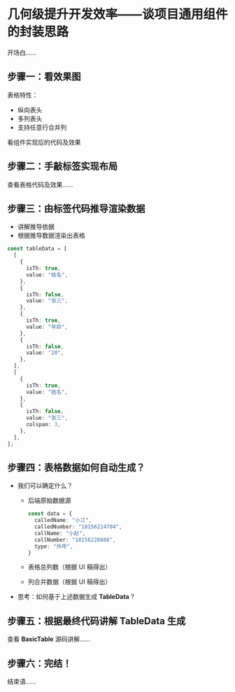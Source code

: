 # 几何级提升开发效率——谈项目通用组件的封装思路

开场白……

## 步骤一：看效果图

表格特性：

- 纵向表头
- 多列表头
- 支持任意行合并列

看组件实现后的代码及效果

## 步骤二：手敲标签实现布局

查看表格代码及效果……

## 步骤三：由标签代码推导渲染数据

- 讲解推导依据
- 根据推导数据渲染出表格

```typescript
const tableData = [
  [
    {
      isTh: true,
      value: "姓名",
    },
    {
      isTh: false,
      value: "张三",
    },
    {
      isTh: true,
      value: "年龄",
    },
    {
      isTh: false,
      value: "20",
    },
  ],
  [
    {
      isTh: true,
      value: "姓名",
    },
    {
      isTh: false,
      value: "张三",
      colspan: 3,
    },
  ],
];
```



## 步骤四：表格数据如何自动生成？

- 我们可以确定什么？

  - 后端原始数据源

    ```typescript
    const data = {
      calledName: "小江",
      calledNumber: "18156224704",
      callName: "小赵",
      callNumber: "18156228888",
      type: "外呼",
    }
    ```

    

  - 表格总列数（根据 UI 稿得出）

  - 列合并数据（根据 UI 稿得出）

- 思考：如何基于上述数据生成 **TableData** ?

## 步骤五：根据最终代码讲解 TableData 生成

查看 **BasicTable** 源码讲解……

## 步骤六：完结！

结束语……